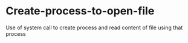 # Create-process-to-open-file
Use of system call to create process and read content of file using that process
